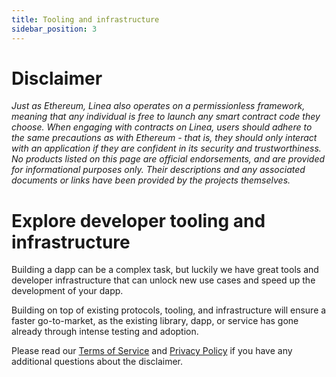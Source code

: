 ```yaml
---
title: Tooling and infrastructure
sidebar_position: 3
---
```


# Disclaimer

_Just as Ethereum, Linea also operates on a permissionless framework, meaning that any individual is free to launch any smart contract code they choose. When engaging with contracts on Linea, users should adhere to the same precautions as with Ethereum - that is, they should only interact with an application if they are confident in its security and trustworthiness. No products listed on this page are official endorsements, and are provided for informational purposes only. Their descriptions and any associated documents or links have been provided by the projects themselves._

# Explore developer tooling and infrastructure

Building a dapp can be a complex task, but luckily we have great tools and developer infrastructure that can unlock new use cases and speed up the development of your dapp.

Building on top of existing protocols, tooling, and infrastructure will ensure a faster go-to-market, as the existing library, dapp, or service has gone already through intense testing and adoption.

Please read our [Terms of Service](https://linea.build/terms-of-service) and [Privacy Policy](https://consensys.io/privacy-policy/) if you have any additional questions about the disclaimer.
